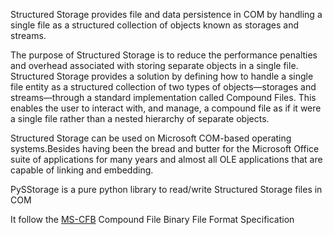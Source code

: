 Structured Storage provides file and data persistence in COM by handling a single file as a structured collection of objects known as storages and streams.

The purpose of Structured Storage is to reduce the performance penalties and overhead associated with storing separate objects in a single file. Structured Storage provides a solution by defining how to handle a single file entity as a structured collection of two types of objects—storages and streams—through a standard implementation called Compound Files. This enables the user to interact with, and manage, a compound file as if it were a single file rather than a nested hierarchy of separate objects.

Structured Storage can be used on Microsoft COM-based operating systems.Besides having been the bread and butter for the Microsoft Office suite of applications for many years and almost all OLE applications that are capable of linking and embedding.

PySStorage is a pure python library to read/write Structured Storage files in COM

It follow the [MS-CFB](http://msdn.microsoft.com/en-us/library/cc546605.aspx) Compound File Binary File Format Specification